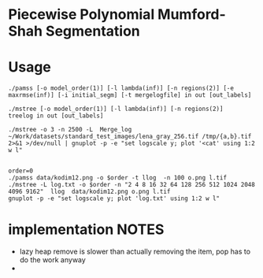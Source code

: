 # Piecewise Polynomial Mumford-Shah Segmentation

# Usage

    ./pamss [-o model_order(1)] [-l lambda(inf)] [-n regions(2)] [-e maxrmse(inf)] [-i initial_segm] [-t mergelogfile] in out [out_labels]

    ./mstree [-o model_order(1)] [-l lambda(inf)] [-n regions(2)]      treelog in out [out_labels]

    ./mstree -o 3 -n 2500 -L  Merge_log   ~/Work/datasets/standard_test_images/lena_gray_256.tif /tmp/{a,b}.tif   2>&1 >/dev/null | gnuplot -p -e "set logscale y; plot '<cat' using 1:2 w l"


    order=0
    ./pamss data/kodim12.png -o $order -t llog  -n 100 o.png l.tif
    ./mstree -L log.txt -o $order -n "2 4 8 16 32 64 128 256 512 1024 2048 4096 9162"  llog  data/kodim12.png o.png l.tif 
    gnuplot -p -e "set logscale y; plot 'log.txt' using 1:2 w l"


# implementation NOTES

* lazy heap remove is slower than actually removing the item, pop has to do the work anyway
* 
